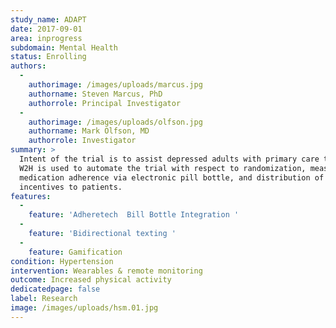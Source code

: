 ```yaml
---
study_name: ADAPT
date: 2017-09-01
area: inprogress
subdomain: Mental Health
status: Enrolling
authors:
  - 
    authorimage: /images/uploads/marcus.jpg
    authorname: Steven Marcus, PhD
    authorrole: Principal Investigator
  - 
    authorimage: /images/uploads/olfson.jpg
    authorname: Mark Olfson, MD
    authorrole: Investigator
summary: >
  Intent of the trial is to assist depressed adults with primary care treatment.
  W2H is used to automate the trial with respect to randomization, measurement of
  medication adherence via electronic pill bottle, and distribution of financial
  incentives to patients.
features:
  - 
    feature: 'Adheretech  Bill Bottle Integration '
  - 
    feature: 'Bidirectional texting '
  - 
    feature: Gamification
condition: Hypertension
intervention: Wearables & remote monitoring
outcome: Increased physical activity
dedicatedpage: false
label: Research
image: /images/uploads/hsm.01.jpg
---
```

